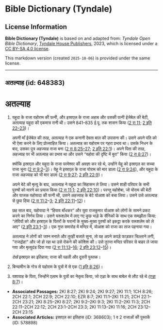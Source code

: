 # Bible Dictionary (Tyndale)

## License Information

**Bible Dictionary (Tyndale)** is based on and adapted from: _Tyndale Open Bible Dictionary_, [Tyndale House Publishers](https://tyndaleopenresources.com/), 2023, which is licensed under a [CC BY-SA 4.0 license](https://creativecommons.org/licenses/by-sa/4.0/legalcode.en).

This markdown version (created `2025-10-06`) is provided under the same license.



--------------------------------

## अतल्याह (id: 648383)

अतल्याह
=======

1. यहूदा के राजा यहोराम की पत्नी, और इस्राएल के राजा अहाब और उसकी पत्नी ईजेबेल की बेटी, अतल्याह यहूदा की एकमात्र रानी थी। उसने 841–835 ई.पू. तक शासन किया ([2 रा 11](https://ref.ly/2Kgs11:1-2Kgs11:21); [2 इति 22–23](https://ref.ly/2Chr22:1-2Chr23:21))।

    अपनी माँ ईजेबेल की तरह, अतल्याह ने एक कनानी देवता बाल की उपासना की। उसने अपने पति को भी ऐसा करने के लिए प्रोत्साहित किया। अतल्याह का यहोराम पर गहरा प्रभाव था। उसके निधन के बाद, उसका पुत्र अहज्याह राजा बना ([2 रा 8:25–27](https://ref.ly/2Kgs8:25-2Kgs8:27); [2 इति 22:1](https://ref.ly/2Chr22:1))। अपने पिता की तरह, अहज्याह पर भी अतल्याह का प्रभाव था और उसने “यहोवा की दृष्टि में बुरा” किया ([2 रा 8:27](https://ref.ly/2Kgs8:27))।

    क्योंकि इस्राएल और यहूदा के राजा परमेश्वर की अवज्ञा कर रहे थे, उन्होंने येहू को इस्राएल का सच्चा राजा चुना ([2 रा 9:2](https://ref.ly/2Kgs9:2-2Kgs9:3)–[3](https://ref.ly/2Kgs9:2-2Kgs9:3))। येहू ने इस्राएल के राजा योराम को मार डाला ([2 रा 9:24](https://ref.ly/2Kgs9:24)), और यहूदा के राजा अहज्याह को भी मार डाला ([2 रा 9:27](https://ref.ly/2Kgs9:27); [2 इति 22:9](https://ref.ly/2Chr22:9))।

    अपने बेटे की मृत्यु के बाद, अतल्याह ने यहूदा का सिंहासन ले लिया। उसने शाही परिवार के सभी पुरुषों को मारने का प्रयास किया ([2 रा 11:1](https://ref.ly/2Kgs11:1); [2 इति 22:10](https://ref.ly/2Chr22:10))। परन्तु यहोशेबा, जो योराम की बेटी और याजक यहोयादा की पत्नी थी, उसने अहज्याह के बेटे योआश को बचा लिया। उसने उसे अतल्याह से छुपा दिया ([2 रा 11:2](https://ref.ly/2Kgs11:2-2Kgs11:3)–[3](https://ref.ly/2Kgs11:2-2Kgs11:3); [2 इति 22:11](https://ref.ly/2Chr22:11-2Chr22:12)–[12](https://ref.ly/2Chr22:11-2Chr22:12))।

    छह साल बाद, यहोयादा ने “हियाव बाँधकर” और युवा राजकुमार योआश को लोगों के सामने प्रकट करने का निर्णय लिया। उसने यरूशलेम में लाए गए कुछ भाड़े के सैनिकों के साथ एक समझौता किया: “लेवियों को और इस्राएल के पितरों के घरानों के मुख्य\-मुख्य पुरुषों को इकट्ठा करके यरूशलेम को ले आए” ([2 इति 23:1](https://ref.ly/2Chr23:1-2Chr23:3)–[3](https://ref.ly/2Chr23:1-2Chr23:3))। एक गुप्त समारोह में मन्दिर में, योआश को राजा का ताज पहनाया गया।

    अतल्याह ने लोगों को जश्न मनाते और तुरही बजाते सुना, तो वह अपने कपड़े फाड़कर चिल्लाने लगी, "राजद्रोह!" और जो हो रहा था उसे रोकने की कोशिश की। उसे तुरन्त मन्दिर परिसर से बाहर ले जाया गया और मृत्युदंड दिया गया ([2 रा 11:13](https://ref.ly/2Kgs11:13-2Kgs11:16)–[16](https://ref.ly/2Kgs11:13-2Kgs11:16); [2 इति 23:12](https://ref.ly/2Chr23:12-2Chr23:15)–[15](https://ref.ly/2Chr23:12-2Chr23:15))।

    *देखें* इस्राएल का इतिहास; राजा की पहली और दूसरी पुस्तक।

2. बिन्यामीन के गोत्र से यहोराम के पुत्रों में से एक ([1 इति 8:26](https://ref.ly/1Chr8:26))।
3. यशायाह के पिता, जिन्होंने एलाम के पुत्रों का नेतृत्व किया, जो एज़्रा के साथ बाबेल से लौट रहे थे ([एज्रा 8:7](https://ref.ly/Ezra8:7))।

* **Associated Passages:** 2KI 8:27; 2KI 9:24; 2KI 9:27; 2KI 11:1; 1CH 8:26; 2CH 22:1; 2CH 22:9; 2CH 22:10; EZR 8:7; 2KI 11:1–2KI 11:21; 2CH 22:1–2CH 23:21; 2KI 8:25–2KI 8:27; 2KI 9:2–2KI 9:3; 2KI 11:2–2KI 11:3; 2CH 22:11–2CH 22:12; 2CH 23:1–2CH 23:3; 2KI 11:13–2KI 11:16; 2CH 23:12–2CH 23:15
* **Associated Articles:** इस्राएल का इतिहास  (ID: 368603); 1 व 2 राजाओं की पुस्तकें (ID: 578898)

